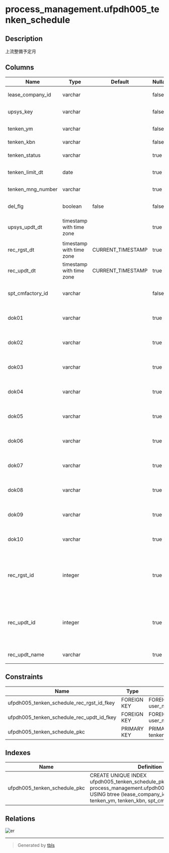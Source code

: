 # process_management.ufpdh005_tenken_schedule

## Description

上流整備予定月

## Columns

| Name | Type | Default | Nullable | Children | Parents | Comment |
| ---- | ---- | ------- | -------- | -------- | ------- | ------- |
| lease_company_id | varchar |  | false |  |  | リース会社ID |
| upsys_key | varchar |  | false |  |  | 上流システムキー |
| tenken_ym | varchar |  | false |  |  | 整備予定月 |
| tenken_kbn | varchar |  | false |  |  | 整備区分 |
| tenken_status | varchar |  | true |  |  | 作業ステータス |
| tenken_limit_dt | date |  | true |  |  | 実施期限日 |
| tenken_mng_number | varchar |  | true |  |  | 点検管理番号 |
| del_flg | boolean | false | false |  |  | 削除フラグ |
| upsys_updt_dt | timestamp with time zone |  | true |  |  | 上流システム更新日時 |
| rec_rgst_dt | timestamp with time zone | CURRENT_TIMESTAMP | true |  |  | レコード作成日時 |
| rec_updt_dt | timestamp with time zone | CURRENT_TIMESTAMP | true |  |  | 最終更新日時 |
| spt_cmfactory_id | varchar |  | false |  |  | スポット点検実施工場ID |
| dok01 | varchar |  | true |  |  | リース会社独自項目01 |
| dok02 | varchar |  | true |  |  | リース会社独自項目02 |
| dok03 | varchar |  | true |  |  | リース会社独自項目03 |
| dok04 | varchar |  | true |  |  | リース会社独自項目04 |
| dok05 | varchar |  | true |  |  | リース会社独自項目05 |
| dok06 | varchar |  | true |  |  | リース会社独自項目06 |
| dok07 | varchar |  | true |  |  | リース会社独自項目07 |
| dok08 | varchar |  | true |  |  | リース会社独自項目08 |
| dok09 | varchar |  | true |  |  | リース会社独自項目09 |
| dok10 | varchar |  | true |  |  | リース会社独自項目10 |
| rec_rgst_id | integer |  | true |  | [user_management.mfpdg012_user_master](user_management.mfpdg012_user_master.md) | レコード作成者。Nullの場合はバッチからの更新。 |
| rec_updt_id | integer |  | true |  | [user_management.mfpdg012_user_master](user_management.mfpdg012_user_master.md) | 最終更新者ID。Nullの場合はバッチからの更新。 |
| rec_updt_name | varchar |  | true |  |  | 最終更新者名 |

## Constraints

| Name | Type | Definition |
| ---- | ---- | ---------- |
| ufpdh005_tenken_schedule_rec_rgst_id_fkey | FOREIGN KEY | FOREIGN KEY (rec_rgst_id) REFERENCES user_management.mfpdg012_user_master(user_id) |
| ufpdh005_tenken_schedule_rec_updt_id_fkey | FOREIGN KEY | FOREIGN KEY (rec_updt_id) REFERENCES user_management.mfpdg012_user_master(user_id) |
| ufpdh005_tenken_schedule_pkc | PRIMARY KEY | PRIMARY KEY (lease_company_id, upsys_key, tenken_ym, tenken_kbn, spt_cmfactory_id) |

## Indexes

| Name | Definition |
| ---- | ---------- |
| ufpdh005_tenken_schedule_pkc | CREATE UNIQUE INDEX ufpdh005_tenken_schedule_pkc ON process_management.ufpdh005_tenken_schedule USING btree (lease_company_id, upsys_key, tenken_ym, tenken_kbn, spt_cmfactory_id) |

## Relations

![er](process_management.ufpdh005_tenken_schedule.svg)

---

> Generated by [tbls](https://github.com/k1LoW/tbls)